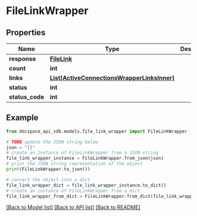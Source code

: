 # FileLinkWrapper

## Properties

Name | Type | Description | Notes
------------ | ------------- | ------------- | -------------
**response** | [**FileLink**](FileLink.md) |  | [optional] 
**count** | **int** |  | [optional] 
**links** | [**List[ActiveConnectionsWrapperLinksInner]**](ActiveConnectionsWrapperLinksInner.md) |  | [optional] 
**status** | **int** |  | [optional] 
**status_code** | **int** |  | [optional] 

## Example

```python
from docspace_api_sdk.models.file_link_wrapper import FileLinkWrapper

# TODO update the JSON string below
json = "{}"
# create an instance of FileLinkWrapper from a JSON string
file_link_wrapper_instance = FileLinkWrapper.from_json(json)
# print the JSON string representation of the object
print(FileLinkWrapper.to_json())

# convert the object into a dict
file_link_wrapper_dict = file_link_wrapper_instance.to_dict()
# create an instance of FileLinkWrapper from a dict
file_link_wrapper_from_dict = FileLinkWrapper.from_dict(file_link_wrapper_dict)
```
[[Back to Model list]](../README.md#documentation-for-models) [[Back to API list]](../README.md#documentation-for-api-endpoints) [[Back to README]](../README.md)


